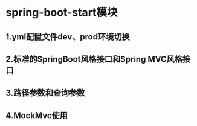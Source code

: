 # spring-boot-start模块
## 1.yml配置文件dev、prod环境切换
## 2.标准的SpringBoot风格接口和Spring MVC风格接口
## 3.路径参数和查询参数
## 4.MockMvc使用